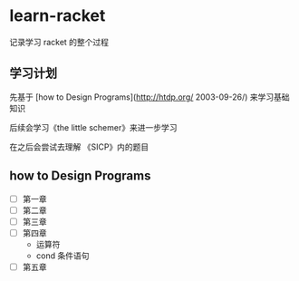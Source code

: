 # learn-racket

记录学习 racket 的整个过程


## 学习计划

先基于 [how to Design Programs](http://htdp.org/
2003-09-26/) 来学习基础知识

后续会学习《the little schemer》来进一步学习

在之后会尝试去理解 《SICP》内的题目


## how to Design Programs

- [ ] 第一章
- [ ] 第二章
- [ ] 第三章
- [ ] 第四章
    - 运算符
    - cond 条件语句
- [ ] 第五章
